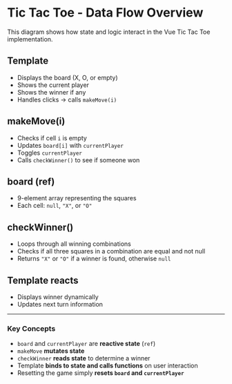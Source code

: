 # Tic Tac Toe - Data Flow Overview

This diagram shows how state and logic interact in the Vue Tic Tac Toe implementation.

## Template

- Displays the board (X, O, or empty)
- Shows the current player
- Shows the winner if any
- Handles clicks → calls `makeMove(i)`

## makeMove(i)

- Checks if cell `i` is empty
- Updates `board[i]` with `currentPlayer`
- Toggles `currentPlayer`
- Calls `checkWinner()` to see if someone won

## board (ref)

- 9-element array representing the squares
- Each cell: `null`, `"X"`, or `"O"`

## checkWinner()

- Loops through all winning combinations
- Checks if all three squares in a combination are equal and not null
- Returns `"X"` or `"O"` if a winner is found, otherwise `null`

## Template reacts

- Displays winner dynamically
- Updates next turn information

---

### Key Concepts

- `board` and `currentPlayer` are **reactive state** (`ref`)
- `makeMove` **mutates state**
- `checkWinner` **reads state** to determine a winner
- Template **binds to state and calls functions** on user interaction
- Resetting the game simply **resets `board` and `currentPlayer`**
